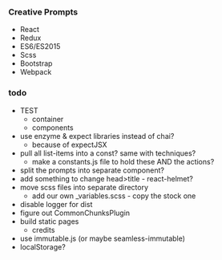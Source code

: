 ### Creative Prompts

* React
* Redux
* ES6/ES2015
* Scss
* Bootstrap
* Webpack

### todo

 * TEST
   * container
   * components
 * use enzyme & expect libraries instead of chai?
   * because of expectJSX
 * pull all list-items into a const? same with techniques?
   * make a constants.js file to hold these AND the actions?
 * split the prompts into separate component?
 * add something to change head>title - react-helmet?
 * move scss files into separate directory
   * add our own \_variables.scss - copy the stock one
 * disable logger for dist
 * figure out CommonChunksPlugin
 * build static pages
   * credits
 * use immutable.js (or maybe seamless-immutable)
 * localStorage?
